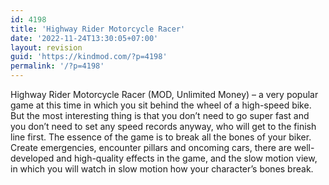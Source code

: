 ```yaml
---
id: 4198
title: 'Highway Rider Motorcycle Racer'
date: '2022-11-24T13:30:05+07:00'
layout: revision
guid: 'https://kindmod.com/?p=4198'
permalink: '/?p=4198'
---
```


Highway Rider Motorcycle Racer (MOD, Unlimited Money) – a very popular game at this time in which you sit behind the wheel of a high-speed bike. But the most interesting thing is that you don’t need to go super fast and you don’t need to set any speed records anyway, who will get to the finish line first. The essence of the game is to break all the bones of your biker. Create emergencies, encounter pillars and oncoming cars, there are well-developed and high-quality effects in the game, and the slow motion view, in which you will watch in slow motion how your character’s bones break.